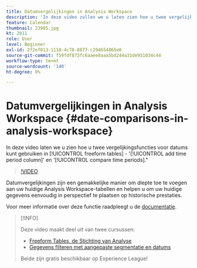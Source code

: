 ```yaml
---
title: Datumvergelijkingen in Analysis Workspace
description: 'In deze video zullen we u laten zien hoe u twee vergelijkingsfuncties voor datums kunt gebruiken in vrije-vormtabellen: ''Tijdskolom toevoegen'' en ''Tijdsperioden vergelijken''.'
feature: Calendar
thumbnail: 23985.jpg
kt: 2011
role: User
level: Beginner
exl-id: 2f2ef013-1118-4c78-8877-c294654865e0
source-git-commit: f59fdf873fc6aaee8aaa5bd244a31de931034c44
workflow-type: tm+mt
source-wordcount: '140'
ht-degree: 0%

---
```


# Datumvergelijkingen in Analysis Workspace {#date-comparisons-in-analysis-workspace}

In deze video laten we u zien hoe u twee vergelijkingsfuncties voor datums kunt gebruiken in [!UICONTROL freeform tables] - &#39;[!UICONTROL add time period column]&#39; en &#39;[!UICONTROL compare time periods].&quot;

>[!VIDEO](https://video.tv.adobe.com/v/23985/?quality=12)

Datumvergelijkingen zijn een gemakkelijke manier om diepte toe te voegen aan uw huidige Analysis Workspace-tabellen en helpen u om uw huidige gegevens eenvoudig in perspectief te plaatsen op historische prestaties.

Voor meer informatie over deze functie raadpleegt u de [documentatie](https://experienceleague.adobe.com/docs/analytics/analyze/analysis-workspace/components/calendar-date-ranges/time-comparison.html?lang=en).

>[!INFO]
>
> Deze video maakt deel uit van twee cursussen:
>
> * [Freeform Tables, de Stichting van Analyse](https://experienceleague.adobe.com/?recommended=Analytics-U-1-2020.3)
> * [Gegevens filteren met aangepaste segmentatie en datums](https://experienceleague.adobe.com/?recommended=Analytics-U-1-2021.1.filterdata)
>
> Beide zijn gratis beschikbaar op Experience League!
